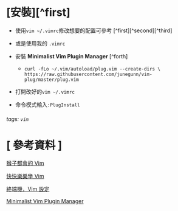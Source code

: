 
# [安裝][^first]
* 使用`vim ~/.vimrc`修改想要的配置可參考 [^first][^second][^third]

* 或是使用我的<i class="fa fa-clipboard"></i> `.vimrc`

* 安裝 **Minimalist Vim Plugin Manager** [^forth] 
   
	*	`` curl -fLo ~/.vim/autoload/plug.vim --create-dirs \
		    https://raw.githubusercontent.com/junegunn/vim-plug/master/plug.vim
``

* 打開改好的`vim ~/.vimrc` 
* 命令模式輸入`:PlugInstall`




###### tags: `vim`
# [ 參考資料 ]

<i class="fa fa-file-text"></i> [猴子都會的 Vim](http://mropengate.blogspot.tw/2015/07/vim-ch1-vim.html)

<i class="fa fa-file-text"></i> [快快樂樂學 Vim](https://www.youtube.com/watch?v=1MtQoKP_uxU)

<i class="fa fa-file-text"></i> [終端機，Vim 設定](https://hackmd.io/AwEwzA7AjGBGIFpZVsBAWAbCArAgnAMYaBMAhggBzBg7D736ghA==#)

<i class="fa fa-file-text"></i> [Minimalist Vim Plugin Manager](https://github.com/junegunn/vim-plug)
